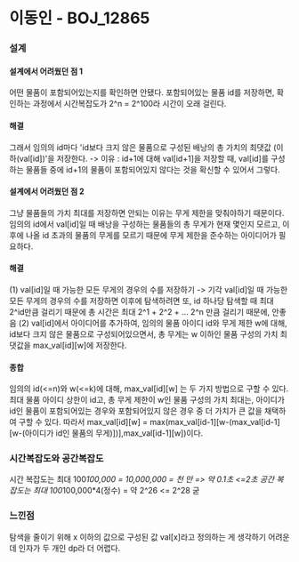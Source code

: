 # 이동인 - BOJ_12865
### 설계
#### 설계에서 어려웠던 점 1
어떤 물품이 포함되어있는지를 확인하면 안됐다.
포함되어있는 물품 id를 저장하면, 확인하는 과정에서 시간복잡도가 2^n = 2^100라 시간이 오래 걸린다.
#### 해결
그래서 임의의 id마다 'id보다 크지 않은 물품으로 구성된 배낭의 총 가치의 최댓값 (이하(val[id])'을 저장한다.
-> 이유 : id+1에 대해 val[id+1]을 저장할 때, val[id]를 구성하는 물품들 중에 id+1의 물품이 포함되어있지 않다는 것을 확신할 수 있어서 그렇다.

#### 설계에서 어려웠던 점 2
그냥 물품들의 가치 최대를 저장하면 안되는 이유는 무게 제한을 맞춰야하기 때문이다.
임의의 id에서 val[id]일 때 배낭을 구성하는 물품들의 총 무게가 현재 몇인지 모르고, 이후에 나올 id 초과의 물품의 무게를 모르기 때문에 무게 제한을 준수하는 아이디어가 필요하다.
#### 해결
(1) val[id]일 때 가능한 모든 무게의 경우의 수를 저장하기 -> 기각
val[id]일 때 가능한 모든 무게의 경우의 수를 저장하면 이후에 탐색하려면 또, id 하나당 탐색할 때 최대 2^id만큼 걸리기 때문에 총 시간은 최대 2^1 + 2^2 + ... 2^n 만큼 걸리기 때문에, 안좋음
(2) val[id]에서 아이디어를 추가하여, 임의의 물품 아이디 id와 무게 제한 w에 대해, id보다 크지 않은 물품으로 구성되어있으면서, 총 무게는 w 이하인 물품 구성의 가치 최댓값을 max_val[id][w]에 저장한다.

#### 종합
임의의 id(<=n)와 w(<=k)에 대해, max_val[id][w] 는 두 가지 방법으로 구할 수 있다.
최대 물품 아이디 상한이 id고, 총 무게 제한이 w인 물품 구성의 가치 최대는, 
아이디가 id인 물품이 포함되어있는 경우와 포함되어있지 않은 경우 중 더 가치가 큰 값을 채택하여 구할 수 있다.
따라서 max_val[id][w] = max(max_val[id-1][w-(max_val[id-1][w-(아이디가 id인 물품의 무게)])],max_val[id-1][w])이다.

### 시간복잡도와 공간복잡도
시간 복잡도는 최대 100*100,000 = 10,000,000 = 천 만 => 약 0.1초 <=2초
공간 복잡도는 최대 100*100,000*4(정수) = 약 2^26 <= 2^28 굳

### 느낀점
탐색을 줄이기 위해 x 이하의 값으로 구성된 값 val[x]라고 정의하는 게 생각하기 어려운데
인자가 두 개인 dp라 더 어렵다.